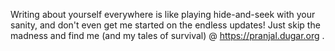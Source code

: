 Writing about yourself everywhere is like playing hide-and-seek with your sanity, and don't even get me started on the endless updates! Just skip the madness and find me (and my tales of survival) @ https://pranjal.dugar.org .
